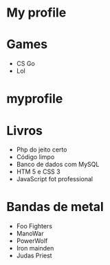 # My profile

# Games
 * CS Go
 * Lol
# myprofile

# Livros

* Php do jeito certo
* Código limpo
* Banco de dados com MySQL
* HTM 5 e CSS 3
* JavaScript fot professional

# Bandas de metal
 
* Foo Fighters
* ManoWar
* PowerWolf
* Iron mainden
* Judas Priest
